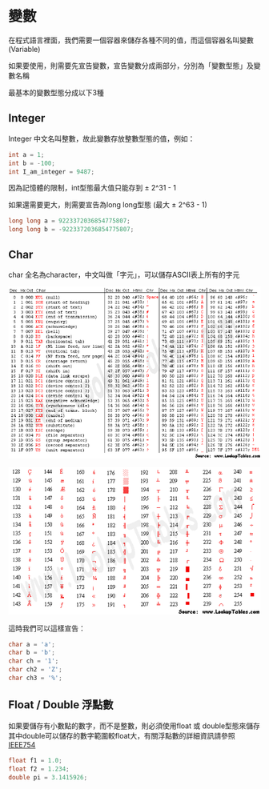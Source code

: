 # 變數

在程式語言裡面，我們需要一個容器來儲存各種不同的值，而這個容器名叫變數\(Variable\)

如果要使用，則需要先宣告變數，宣告變數分成兩部分，分別為「變數型態」及變數名稱

最基本的變數型態分成以下3種

## Integer

Integer 中文名叫整數，故此變數存放整數型態的值，例如：

```cpp
int a = 1;
int b = -100;
int I_am_integer = 9487;
```

因為記憶體的限制，int型態最大值只能存到 ± 2^31 - 1

如果還需要更大，則需要宣告為long long型態 \(最大 ± 2^63 - 1\)

```cpp
long long a = 9223372036854775807;
long long b = -9223372036854775807;
```

## Char

char 全名為character，中文叫做「字元」，可以儲存ASCII表上所有的字元

![](../../.gitbook/assets/asciifull.gif)

![](../../.gitbook/assets/extend.gif)

這時我們可以這樣宣告：

```cpp
char a = 'a';
char b = 'b';
char ch = '1';
char ch2 = 'Z';
char ch3 = '%';
```

## Float / Double 浮點數

如果要儲存有小數點的數字，而不是整數，則必須使用float 或 double型態來儲存  
其中double可以儲存的數字範圍較float大，有關浮點數的詳細資訊請參照[IEEE754](https://zh.wikipedia.org/zh-tw/IEEE_754)

```cpp
float f1 = 1.0;
float f2 = 1.234;
double pi = 3.1415926;
```



